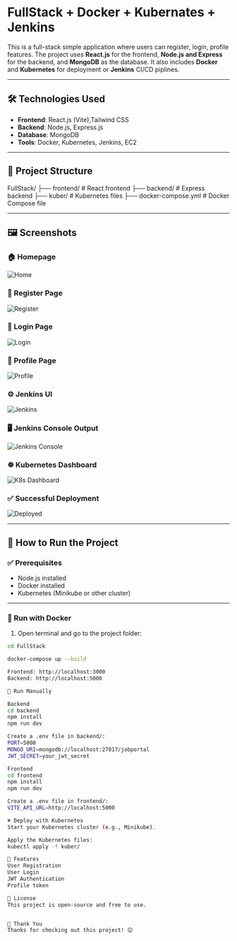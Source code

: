 # FullStack + Docker + Kubernates + Jenkins

This is a full-stack simple application where users can register, login, profile  features. The project uses **React.js** for the frontend, **Node.js and Express** for the backend, and **MongoDB** as the database. It also includes **Docker** and **Kubernetes** for deployment or **Jenkins** CI/CD piplines.

---

## 🛠️ Technologies Used

- **Frontend**: React.js (Vite),Tailwind CSS
- **Backend**: Node.js, Express.js
- **Database**: MongoDB
- **Tools**: Docker, Kubernetes, Jenkins, EC2

---

## 📁 Project Structure
FullStack/ ├── frontend/ # React frontend ├── backend/ # Express backend ├── kuber/ # Kubernetes files ├── docker-compose.yml # Docker Compose file

---

## 🖼️ Screenshots

### 🏠 Homepage
![Home](./images/home.png)

### 🔐 Register Page
![Register](./images/register.png)

### 🔑 Login Page
![Login](./images/login.png)

### 👤 Profile Page
![Profile](./images/profile.png)

### ⚙️ Jenkins UI
![Jenkins](./images/jenkins.png)

### 🖥️ Jenkins Console Output
![Jenkins Console](./images/jenkins-console.png)

### ☸️ Kubernetes Dashboard
![K8s Dashboard](./images/kubernetes-dashboard.png)

### ✅ Successful Deployment
![Deployed](./images/successfully-deployment.png)

---

## 🚀 How to Run the Project

### ✅ Prerequisites

- Node.js installed
- Docker installed
- Kubernetes (Minikube or other cluster)

---

### 🔧 Run with Docker

1. Open terminal and go to the project folder:

```bash
cd FullStack

docker-compose up --build

Frontend: http://localhost:3000
Backend: http://localhost:5000

🧪 Run Manually

Backend
cd backend
npm install
npm run dev

Create a .env file in backend/:
PORT=5000
MONGO_URI=mongodb://localhost:27017/jobportal
JWT_SECRET=your_jwt_secret

Frontend
cd frontend
npm install
npm run dev

Create a .env file in frontend/:
VITE_API_URL=http://localhost:5000

☸️ Deploy with Kubernetes
Start your Kubernetes cluster (e.g., Minikube).

Apply the Kubernetes files:
kubectl apply -f kuber/

📌 Features
User Registration 
User Login
JWT Authentication
Profile token

📝 License
This project is open-source and free to use.


🙌 Thank You
Thanks for checking out this project! 😊
